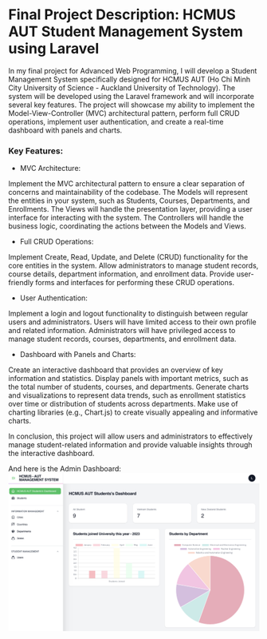 # Final Project Description: HCMUS AUT Student Management System using Laravel

In my final project for Advanced Web Programming, I will develop a Student Management System specifically designed for HCMUS AUT (Ho Chi Minh City University of Science - Auckland University of Technology). The system will be developed using the Laravel framework and will incorporate several key features. The project will showcase my ability to implement the Model-View-Controller (MVC) architectural pattern, perform full CRUD operations, implement user authentication, and create a real-time dashboard with panels and charts.

### Key Features:

* MVC Architecture:

Implement the MVC architectural pattern to ensure a clear separation of concerns and maintainability of the codebase.
The Models will represent the entities in your system, such as Students, Courses, Departments, and Enrollments.
The Views will handle the presentation layer, providing a user interface for interacting with the system.
The Controllers will handle the business logic, coordinating the actions between the Models and Views.

* Full CRUD Operations:

Implement Create, Read, Update, and Delete (CRUD) functionality for the core entities in the system.
Allow administrators to manage student records, course details, department information, and enrollment data.
Provide user-friendly forms and interfaces for performing these CRUD operations.

* User Authentication:

Implement a login and logout functionality to distinguish between regular users and administrators.
Users will have limited access to their own profile and related information.
Administrators will have privileged access to manage student records, courses, departments, and enrollment data.

* Dashboard with Panels and Charts:

Create an interactive dashboard that provides an overview of key information and statistics.
Display panels with important metrics, such as the total number of students, courses, and departments.
Generate charts and visualizations to represent data trends, such as enrollment statistics over time or distribution of students across departments.
Make use of charting libraries (e.g., Chart.js) to create visually appealing and informative charts.

In conclusion, this project will allow users and administrators to effectively manage student-related information and provide valuable insights through the interactive dashboard.

And here is the Admin Dashboard:
![](AdminDashBoard.png)